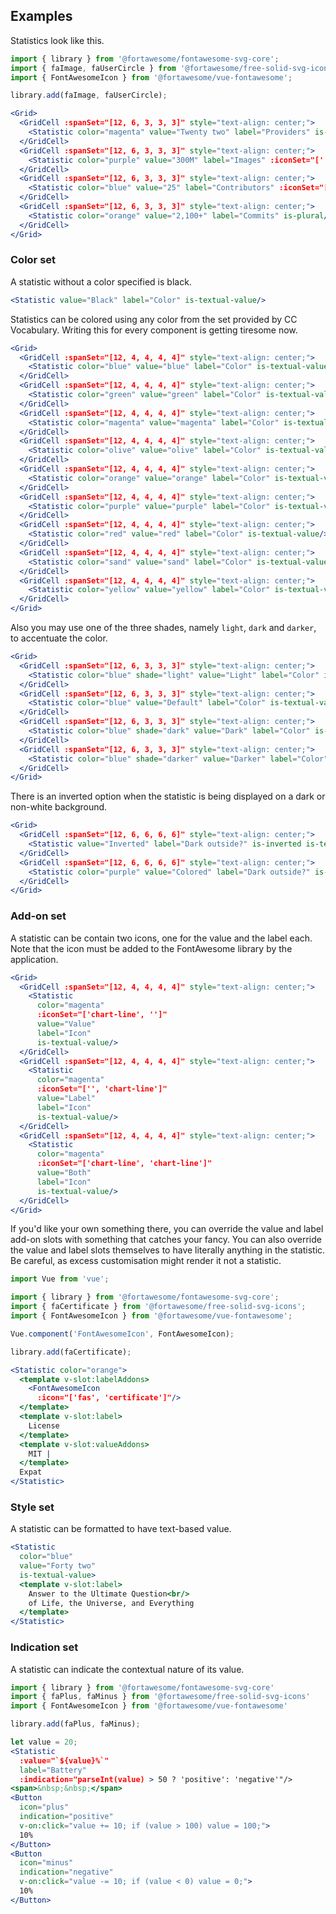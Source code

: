 ## Examples

Statistics look like this.

```jsx
import { library } from '@fortawesome/fontawesome-svg-core';
import { faImage, faUserCircle } from '@fortawesome/free-solid-svg-icons';
import { FontAwesomeIcon } from '@fortawesome/vue-fontawesome';

library.add(faImage, faUserCircle);

<Grid>
  <GridCell :spanSet="[12, 6, 3, 3, 3]" style="text-align: center;">
    <Statistic color="magenta" value="Twenty two" label="Providers" is-textual-value is-plural/>
  </GridCell>
  <GridCell :spanSet="[12, 6, 3, 3, 3]" style="text-align: center;">
    <Statistic color="purple" value="300M" label="Images" :iconSet="['', 'image']" is-plural/>
  </GridCell>
  <GridCell :spanSet="[12, 6, 3, 3, 3]" style="text-align: center;">
    <Statistic color="blue" value="25" label="Contributors" :iconSet="['user-circle', '']" is-plural/>
  </GridCell>
  <GridCell :spanSet="[12, 6, 3, 3, 3]" style="text-align: center;">
    <Statistic color="orange" value="2,100+" label="Commits" is-plural/>
  </GridCell>
</Grid>
```

### Color set

A statistic without a color specified is black.

```jsx
<Statistic value="Black" label="Color" is-textual-value/>
```

Statistics can be colored using any color from the set provided by CC 
Vocabulary. Writing this for every component is getting tiresome now.

```jsx
<Grid>
  <GridCell :spanSet="[12, 4, 4, 4, 4]" style="text-align: center;">
    <Statistic color="blue" value="blue" label="Color" is-textual-value/>
  </GridCell>
  <GridCell :spanSet="[12, 4, 4, 4, 4]" style="text-align: center;">
    <Statistic color="green" value="green" label="Color" is-textual-value/>
  </GridCell>
  <GridCell :spanSet="[12, 4, 4, 4, 4]" style="text-align: center;">
    <Statistic color="magenta" value="magenta" label="Color" is-textual-value/>
  </GridCell>
  <GridCell :spanSet="[12, 4, 4, 4, 4]" style="text-align: center;">
    <Statistic color="olive" value="olive" label="Color" is-textual-value/>
  </GridCell>
  <GridCell :spanSet="[12, 4, 4, 4, 4]" style="text-align: center;">
    <Statistic color="orange" value="orange" label="Color" is-textual-value/>
  </GridCell>
  <GridCell :spanSet="[12, 4, 4, 4, 4]" style="text-align: center;">
    <Statistic color="purple" value="purple" label="Color" is-textual-value/>
  </GridCell>
  <GridCell :spanSet="[12, 4, 4, 4, 4]" style="text-align: center;">
    <Statistic color="red" value="red" label="Color" is-textual-value/>
  </GridCell>
  <GridCell :spanSet="[12, 4, 4, 4, 4]" style="text-align: center;">
    <Statistic color="sand" value="sand" label="Color" is-textual-value/>
  </GridCell>
  <GridCell :spanSet="[12, 4, 4, 4, 4]" style="text-align: center;">
    <Statistic color="yellow" value="yellow" label="Color" is-textual-value/>
  </GridCell>
</Grid>
```

Also you may use one of the three shades, namely `light`, `dark` and `darker`, 
to accentuate the color.

```jsx
<Grid>
  <GridCell :spanSet="[12, 6, 3, 3, 3]" style="text-align: center;">
    <Statistic color="blue" shade="light" value="Light" label="Color" is-textual-value/>
  </GridCell>
  <GridCell :spanSet="[12, 6, 3, 3, 3]" style="text-align: center;">
    <Statistic color="blue" value="Default" label="Color" is-textual-value/>
  </GridCell>
  <GridCell :spanSet="[12, 6, 3, 3, 3]" style="text-align: center;">
    <Statistic color="blue" shade="dark" value="Dark" label="Color" is-textual-value/>
  </GridCell>
  <GridCell :spanSet="[12, 6, 3, 3, 3]" style="text-align: center;">
    <Statistic color="blue" shade="darker" value="Darker" label="Color" is-textual-value/>
  </GridCell>
</Grid>
```

There is an inverted option when the statistic is being displayed on a dark or
non-white background.

```jsx { "props": { "className": "dark-background" } }
<Grid>
  <GridCell :spanSet="[12, 6, 6, 6, 6]" style="text-align: center;">
    <Statistic value="Inverted" label="Dark outside?" is-inverted is-textual-value/>
  </GridCell>
  <GridCell :spanSet="[12, 6, 6, 6, 6]" style="text-align: center;">
    <Statistic color="purple" value="Colored" label="Dark outside?" is-inverted is-textual-value/>
  </GridCell>
</Grid>
```

### Add-on set

A statistic can be contain two icons, one for the value and the label each. Note 
that the icon must be added to the FontAwesome library by the application.

```jsx
<Grid>
  <GridCell :spanSet="[12, 4, 4, 4, 4]" style="text-align: center;">
    <Statistic
      color="magenta"
      :iconSet="['chart-line', '']"
      value="Value" 
      label="Icon" 
      is-textual-value/>
  </GridCell>
  <GridCell :spanSet="[12, 4, 4, 4, 4]" style="text-align: center;">
    <Statistic
      color="magenta"
      :iconSet="['', 'chart-line']"
      value="Label" 
      label="Icon" 
      is-textual-value/>
  </GridCell>
  <GridCell :spanSet="[12, 4, 4, 4, 4]" style="text-align: center;">
    <Statistic
      color="magenta"
      :iconSet="['chart-line', 'chart-line']"
      value="Both" 
      label="Icon" 
      is-textual-value/>
  </GridCell>
</Grid>
```

If you'd like your own something there, you can override the value and label 
add-on slots with something that catches your fancy. You can also override the 
value and label slots themselves to have literally anything in the statistic.
Be careful, as excess customisation might render it not a statistic.

```jsx
import Vue from 'vue';

import { library } from '@fortawesome/fontawesome-svg-core';
import { faCertificate } from '@fortawesome/free-solid-svg-icons';
import { FontAwesomeIcon } from '@fortawesome/vue-fontawesome';

Vue.component('FontAwesomeIcon', FontAwesomeIcon); 

library.add(faCertificate);

<Statistic color="orange">
  <template v-slot:labelAddons>
    <FontAwesomeIcon
      :icon="['fas', 'certificate']"/>
  </template>
  <template v-slot:label>
    License
  </template>
  <template v-slot:valueAddons>
    MIT |
  </template>
  Expat
</Statistic>
```

### Style set

A statistic can be formatted to have text-based value.

```jsx
<Statistic
  color="blue" 
  value="Forty two"
  is-textual-value>
  <template v-slot:label>
    Answer to the Ultimate Question<br/>
    of Life, the Universe, and Everything
  </template>
</Statistic>
```

### Indication set

A statistic can indicate the contextual nature of its value.

```jsx
import { library } from '@fortawesome/fontawesome-svg-core'
import { faPlus, faMinus } from '@fortawesome/free-solid-svg-icons'
import { FontAwesomeIcon } from '@fortawesome/vue-fontawesome'

library.add(faPlus, faMinus);

let value = 20;
<Statistic 
  :value="`${value}%`"
  label="Battery"
  :indication="parseInt(value) > 50 ? 'positive': 'negative'"/>
<span>&nbsp;&nbsp;</span>
<Button
  icon="plus"
  indication="positive"
  v-on:click="value += 10; if (value > 100) value = 100;">
  10%
</Button>
<Button 
  icon="minus" 
  indication="negative" 
  v-on:click="value -= 10; if (value < 0) value = 0;">
  10%
</Button>
```
